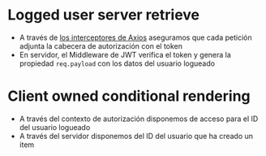 # Logged user server retrieve
- A través de [los interceptores de Axios](https://axios-http.com/docs/interceptors) aseguramos que cada petición adjunta la cabecera de autorización con el token
- En servidor, el Middleware de JWT verifica el token y genera la propiedad `req.payload` con los datos del usuario logueado

# Client owned conditional rendering
- A través del contexto de autorización disponemos de acceso para el ID del usuario logueado
- A través del servidor disponemos del ID del usuario que ha creado un item
